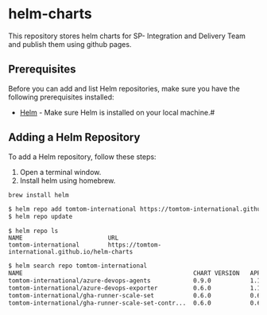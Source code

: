 # helm-charts

This repository stores helm charts for SP- Integration and Delivery Team and publish them using github pages.

## Prerequisites

Before you can add and list Helm repositories, make sure you have the following prerequisites installed:

- [Helm](https://helm.sh/) - Make sure Helm is installed on your local machine.#

## Adding a Helm Repository

To add a Helm repository, follow these steps:

1. Open a terminal window.
2. Install helm using homebrew.

```bash
brew install helm
```

```bash
$ helm repo add tomtom-international https://tomtom-international.github.io/helm-charts
$ helm repo update
```

```
$ helm repo ls
NAME                       	URL
tomtom-international       	https://tomtom-international.github.io/helm-charts
```

```bash
$ helm search repo tomtom-international
NAME                                              	CHART VERSION	APP VERSION	DESCRIPTION
tomtom-international/azure-devops-agents          	0.9.0        	1.16.0     	A Helm chart for Kubernetes
tomtom-international/azure-devops-exporter        	0.6.0        	1.16.0     	A Helm chart for Kubernetes ADO Exporter
tomtom-international/gha-runner-scale-set         	0.6.0        	0.6.0      	A Helm chart for deploying an AutoScalingRunnerSet
tomtom-international/gha-runner-scale-set-contr...	0.6.0        	0.6.0      	A Helm chart for install actions-runner-control...
```
